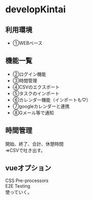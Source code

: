# developKintai

## 利用環境

- ➀WEBベース

## 機能一覧

- ②ログイン機能
- ③時間管理
- ④CSVのエクスポート
- ⑤タスクのインポート
- ⑥カレンダー機能（インポートも♡）
- ⑦googleカレンダーと連携
- ⑧Gメール等で通知

## 時間管理

開始、終了、合計、休憩時間  
⇒CSVで吐き出す。

## vueオプション

CSS Pre-processors  
E2E Testing  
使っていく。
